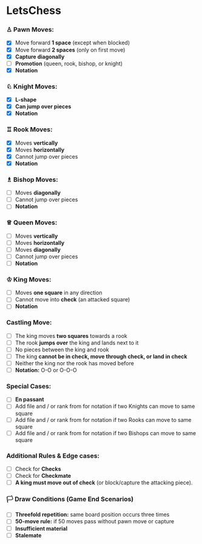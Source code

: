 # LetsChess


### ♙ Pawn Moves:  
- [x] Move forward **1 space** (except when blocked)
- [x] Move forward **2 spaces** (only on first move)
- [x] **Capture diagonally**
- [ ] **Promotion** (queen, rook, bishop, or knight)
- [x] **Notation**

### ♘ Knight Moves:
- [x] **L-shape**
- [x] **Can jump over pieces**
- [x] **Notation**

### ♖ Rook Moves:
- [x] Moves **vertically**
- [x] Moves **horizontally**
- [x] Cannot jump over pieces
- [x] **Notation**

### ♗ Bishop Moves:
- [ ] Moves **diagonally**
- [ ] Cannot jump over pieces
- [ ] **Notation**

### ♕ Queen Moves:
- [ ] Moves **vertically**
- [ ] Moves **horizontally**
- [ ] Moves **diagonally**
- [ ] Cannot jump over pieces
- [ ] **Notation**

### ♔ King Moves:  
- [ ] Moves **one square** in any direction
- [ ] Cannot move into **check** (an attacked square)
- [ ] **Notation**

### Castling Move:
- [ ] The king moves **two squares** towards a rook
- [ ] The rook **jumps over** the king and lands next to it
- [ ] No pieces between the king and rook
- [ ] The king **cannot be in check, move through check, or land in check**
- [ ] Neither the king nor the rook has moved before
- [ ] **Notation:** O-O or O-O-O

### Special Cases:
- [ ] **En passant**
- [ ] Add file and / or rank from for notation if two Knights can move to same square
- [ ] Add file and / or rank from for notation if two Rooks can move to same square
- [ ] Add file and / or rank from for notation if two Bishops can move to same square

### Additional Rules & Edge cases:
- [ ] Check for **Checks**
- [ ] Check for **Checkmate**
- [ ] **A king must move out of check** (or block/capture the attacking piece).

### 🏳️ Draw Conditions (Game End Scenarios)
- [ ] **Threefold repetition:** same board position occurs three times
- [ ] **50-move rule:** if 50 moves pass without pawn move or capture
- [ ] **Insufficient material**
- [ ] **Stalemate**